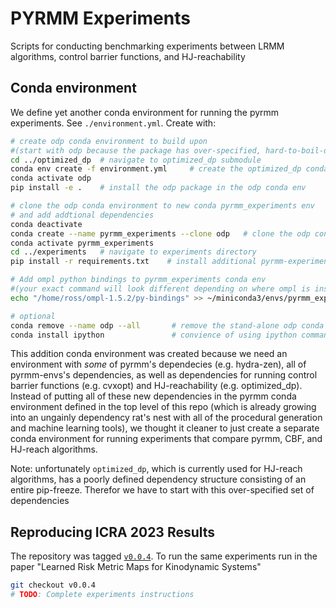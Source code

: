 # PYRMM Experiments

Scripts for conducting benchmarking experiments between LRMM algorithms, control barrier functions, and HJ-reachability

## Conda environment

We define yet another conda environment for running the pyrmm experiments. See `./environment.yml`. Create with:

```bash
# create odp conda environment to build upon 
#(start with odp because the package has over-specified, hard-to-boil-down dependencies)
cd ../optimized_dp  # navigate to optimized_dp submodule
conda env create -f environment.yml     # create the optimized_dp conda env as starting point due to optimized_dp over-specified dependencies
conda activate odp
pip install -e .    # install the odp package in the odp conda env

# clone the odp conda environment to new conda pyrmm_experiments env 
# and add addtional dependencies
conda deactivate
conda create --name pyrmm_experiments --clone odp   # clone the odp conda environment to start the pyrmm_experiments environment
conda activate pyrmm_experiments
cd ../experiments   # navigate to experiments directory
pip install -r requirements.txt    # install additional pyrmm-experiments dependencies on top of the odp dependencies

# Add ompl python bindings to pyrmm_experiments conda env 
#(your exact command will look different depending on where ompl is installed)
echo "/home/ross/ompl-1.5.2/py-bindings" >> ~/miniconda3/envs/pyrmm_experiments/lib/python3.8/site-packages/ompl.pth

# optional
conda remove --name odp --all       # remove the stand-alone odp conda environment to clean-up potentially unused envs
conda install ipython               # convience of using ipython command line instead of python
```

This addition conda environment was created because we need an environment with _some_ of pyrmm's dependecies (e.g. hydra-zen), all of pyrmm-envs's dependencies, as well as dependencies for running control barrier functions (e.g. cvxopt) and HJ-reachability (e.g. optimized_dp). Instead of putting all of these new dependencies in the pyrmm conda environment defined in the top level of this repo (which is already growing into an ungainly dependency rat's nest with all of the procedural generation and machine learning tools), we thought it cleaner to just create a separate conda environment for running experiments that compare pyrmm, CBF, and HJ-reach algorithms.

Note: unfortunately `optimized_dp`, which is currently used for HJ-reach algorithms, has a poorly defined dependency structure consisting of an entire pip-freeze. Therefor we have to start with this over-specified set of dependencies

## Reproducing ICRA 2023 Results

The repository was tagged [`v0.0.4`](https://github.com/mit-drl/pyrmm/releases/tag/v0.0.4). To run the same experiments run in the paper "Learned Risk Metric Maps for Kinodynamic Systems"

```bash
git checkout v0.0.4
# TODO: Complete experiments instructions
```


